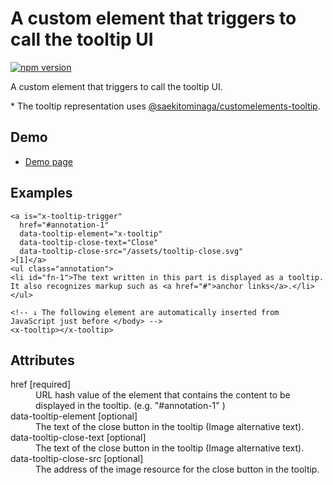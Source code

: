 # A custom element that triggers to call the tooltip UI

[![npm version](https://badge.fury.io/js/%40saekitominaga%2Fcustomelements-tooltip-trigger.svg)](https://badge.fury.io/js/%40saekitominaga%2Fcustomelements-tooltip-trigger)

A custom element that triggers to call the tooltip UI.

\* The tooltip representation uses [@saekitominaga/customelements-tooltip](https://www.npmjs.com/package/@saekitominaga/customelements-tooltip).

## Demo

- [Demo page](https://saekitominaga.github.io/customelements-tooltip-trigger/demo.html)

## Examples

```
<a is="x-tooltip-trigger"
  href="#annotation-1"
  data-tooltip-element="x-tooltip"
  data-tooltip-close-text="Close"
  data-tooltip-close-src="/assets/tooltip-close.svg"
>[1]</a>
<ul class="annotation">
<li id="fn-1">The text written in this part is displayed as a tooltip. It also recognizes markup such as <a href="#">anchor links</a>.</li>
</ul>

<!-- ↓ The following element are automatically inserted from JavaScript just before </body> -->
<x-tooltip></x-tooltip>
```

## Attributes

<dl>
<dt>href [required]</dt>
<dd>URL hash value of the element that contains the content to be displayed in the tooltip. (e.g. "#annotation-1" )</dd>
<dt>data-tooltip-element [optional]</dt>
<dd>The text of the close button in the tooltip (Image alternative text).</dd>
<dt>data-tooltip-close-text [optional]</dt>
<dd>The text of the close button in the tooltip (Image alternative text).</dd>
<dt>data-tooltip-close-src [optional]</dt>
<dd>The address of the image resource for the close button in the tooltip.</dd>
</dl>
